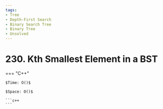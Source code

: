 ```yaml
---
tags:
- Tree
- Depth-First Search
- Binary Search Tree
- Binary Tree
- Unsolved
---
```



# 230. Kth Smallest Element in a BST

=== "C++"

    $Time: O()$

    $Space: O()$

    ```c++
    ```